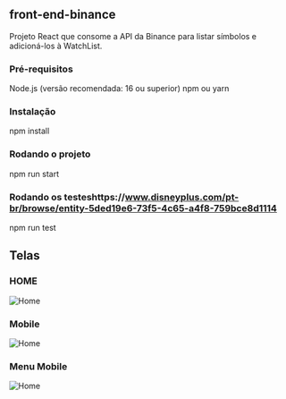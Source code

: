 ## front-end-binance
Projeto React que consome a API da Binance para listar símbolos e adicioná-los à WatchList.

### Pré-requisitos
   Node.js (versão recomendada: 16 ou superior)
   npm ou yarn

### Instalação
   npm install
### Rodando o projeto
   npm run start

### Rodando os testeshttps://www.disneyplus.com/pt-br/browse/entity-5ded19e6-73f5-4c65-a4f8-759bce8d1114
   npm run test

## Telas

### HOME
![Home](./public/images/home.png)


### Mobile 
![Home](./public/images/mobile.png)


### Menu Mobile 
![Home](./public/images/symbol-mobile.png)